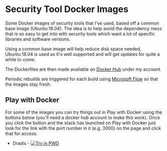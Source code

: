 # Security Tool Docker Images

Some Docker images of security tools that I've used, based off a common base image (Ubuntu:18.04).  The idea is to help avoid the dependency mess that is so easy to get into with security tools which want a lot of specific libraries and software versions.

Using a common base image will help reduce disk space needed, Ubuntu:18.04 is used as it's well supported and will get updates for quite a while to come.

The Dockerfiles are then made available on [Docker Hub](https://hub.docker.com/r/raesene/) under my account.  

Periodic rebuilds are triggered for each build using [Microsoft Flow](https://flow.microsoft.com/en-us/) so that the images stay fresh.

## Play with Docker

For some of the images you can try things out in Play with Docker using the buttons below (you'll need a docker hub account to make this work).  Once you click the button and the stack has launched on Play with Docker just look for the link with the port number in it (e.g. 3000) on the page and click that for access.

 - Dradis - [![Try in PWD](https://raw.githubusercontent.com/play-with-docker/stacks/master/assets/images/button.png)](https://labs.play-with-docker.com/?stack=https://raw.githubusercontent.com/raesene/dockerized-security-tools/master/dradis/docker-compose.yml)
